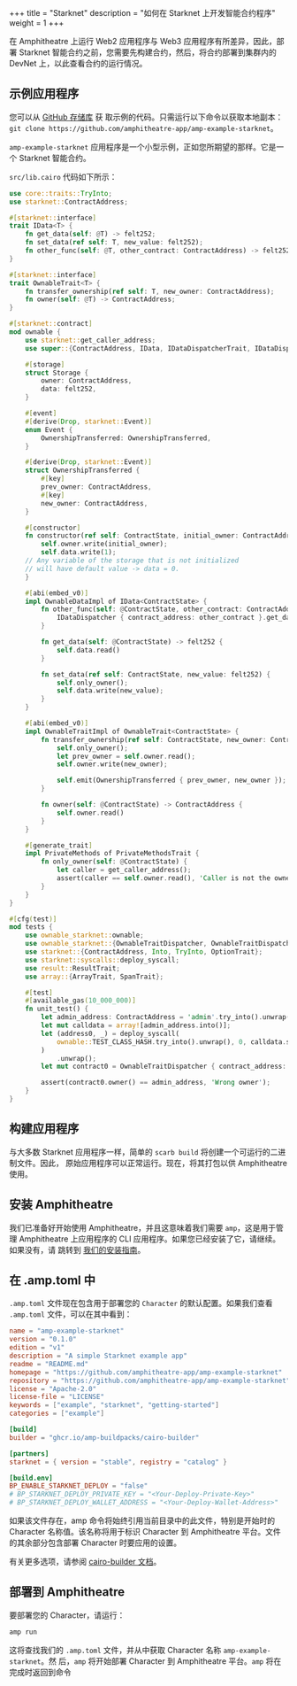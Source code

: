 +++
title = "Starknet"
description = "如何在 Starknet 上开发智能合约程序"
weight = 1
+++

在 Amphitheatre 上运行 Web2 应用程序与 Web3 应用程序有所差异，因此，部署 Starknet 智能合约之前，您需要先构建合约，然后，将合约部署到集群内的 DevNet 上，以此查看合约的运行情况。

## 示例应用程序

您可以从 [GitHub 存储库](https://github.com/amphitheatre-app/amp-example-starknet) 获
取示例的代码。只需运行以下命令以获取本地副本：`git clone
https://github.com/amphitheatre-app/amp-example-starknet`。

`amp-example-starknet` 应用程序是一个小型示例，正如您所期望的那样。它是一个 Starknet 智能合约。

`src/lib.cairo` 代码如下所示：

```rust
use core::traits::TryInto;
use starknet::ContractAddress;

#[starknet::interface]
trait IData<T> {
    fn get_data(self: @T) -> felt252;
    fn set_data(ref self: T, new_value: felt252);
    fn other_func(self: @T, other_contract: ContractAddress) -> felt252;
}

#[starknet::interface]
trait OwnableTrait<T> {
    fn transfer_ownership(ref self: T, new_owner: ContractAddress);
    fn owner(self: @T) -> ContractAddress;
}

#[starknet::contract]
mod ownable {
    use starknet::get_caller_address;
    use super::{ContractAddress, IData, IDataDispatcherTrait, IDataDispatcher, OwnableTrait};

    #[storage]
    struct Storage {
        owner: ContractAddress,
        data: felt252,
    }

    #[event]
    #[derive(Drop, starknet::Event)]
    enum Event {
        OwnershipTransferred: OwnershipTransferred,
    }

    #[derive(Drop, starknet::Event)]
    struct OwnershipTransferred {
        #[key]
        prev_owner: ContractAddress,
        #[key]
        new_owner: ContractAddress,
    }

    #[constructor]
    fn constructor(ref self: ContractState, initial_owner: ContractAddress) {
        self.owner.write(initial_owner);
        self.data.write(1);
    // Any variable of the storage that is not initialized
    // will have default value -> data = 0.
    }

    #[abi(embed_v0)]
    impl OwnableDataImpl of IData<ContractState> {
        fn other_func(self: @ContractState, other_contract: ContractAddress) -> felt252 {
            IDataDispatcher { contract_address: other_contract }.get_data()
        }

        fn get_data(self: @ContractState) -> felt252 {
            self.data.read()
        }

        fn set_data(ref self: ContractState, new_value: felt252) {
            self.only_owner();
            self.data.write(new_value);
        }
    }

    #[abi(embed_v0)]
    impl OwnableTraitImpl of OwnableTrait<ContractState> {
        fn transfer_ownership(ref self: ContractState, new_owner: ContractAddress) {
            self.only_owner();
            let prev_owner = self.owner.read();
            self.owner.write(new_owner);

            self.emit(OwnershipTransferred { prev_owner, new_owner });
        }

        fn owner(self: @ContractState) -> ContractAddress {
            self.owner.read()
        }
    }

    #[generate_trait]
    impl PrivateMethods of PrivateMethodsTrait {
        fn only_owner(self: @ContractState) {
            let caller = get_caller_address();
            assert(caller == self.owner.read(), 'Caller is not the owner');
        }
    }
}

#[cfg(test)]
mod tests {
    use ownable_starknet::ownable;
    use ownable_starknet::{OwnableTraitDispatcher, OwnableTraitDispatcherTrait};
    use starknet::{ContractAddress, Into, TryInto, OptionTrait};
    use starknet::syscalls::deploy_syscall;
    use result::ResultTrait;
    use array::{ArrayTrait, SpanTrait};

    #[test]
    #[available_gas(10_000_000)]
    fn unit_test() {
        let admin_address: ContractAddress = 'admin'.try_into().unwrap();
        let mut calldata = array![admin_address.into()];
        let (address0, _) = deploy_syscall(
            ownable::TEST_CLASS_HASH.try_into().unwrap(), 0, calldata.span(), false
        )
            .unwrap();
        let mut contract0 = OwnableTraitDispatcher { contract_address: address0 };

        assert(contract0.owner() == admin_address, 'Wrong owner');
    }
}
```

## 构建应用程序

与大多数 Starknet 应用程序一样，简单的 `scarb build` 将创建一个可运行的二进制文件。因此，
原始应用程序可以正常运行。现在，将其打包以供 Amphitheatre 使用。

## 安装 Amphitheatre

我们已准备好开始使用 Amphitheatre，并且这意味着我们需要 `amp`，这是用于管理
Amphitheatre 上应用程序的 CLI 应用程序。如果您已经安装了它，请继续。如果没有，请
跳转到 [我们的安装指南](@/installation/_index.zh.md)。

## 在 .amp.toml 中

`.amp.toml` 文件现在包含用于部署您的 `Character` 的默认配置。如果我们查看
`.amp.toml` 文件，可以在其中看到：

```toml
name = "amp-example-starknet"
version = "0.1.0"
edition = "v1"
description = "A simple Starknet example app"
readme = "README.md"
homepage = "https://github.com/amphitheatre-app/amp-example-starknet"
repository = "https://github.com/amphitheatre-app/amp-example-starknet"
license = "Apache-2.0"
license-file = "LICENSE"
keywords = ["example", "starknet", "getting-started"]
categories = ["example"]

[build]
builder = "ghcr.io/amp-buildpacks/cairo-builder"

[partners]
starknet = { version = "stable", registry = "catalog" }

[build.env]
BP_ENABLE_STARKNET_DEPLOY = "false"
# BP_STARKNET_DEPLOY_PRIVATE_KEY = "<Your-Deploy-Private-Key>"
# BP_STARKNET_DEPLOY_WALLET_ADDRESS = "<Your-Deploy-Wallet-Address>"
```

如果该文件存在，amp 命令将始终引用当前目录中的此文件，特别是开始时的 Character
名称值。该名称将用于标识 Character 到 Amphitheatre 平台。文件的其余部分包含部署
Character 时要应用的设置。

有关更多选项，请参阅 [cairo-builder 文档](https://github.com/amp-buildpacks/cairo-builder)。

## 部署到 Amphitheatre

要部署您的 Character，请运行：

```sh
amp run
```

这将查找我们的 `.amp.toml` 文件，并从中获取 Character 名称 `amp-example-starknet`。然
后，`amp` 将开始部署 Character 到 Amphitheatre 平台。`amp` 将在完成时返回到命令
